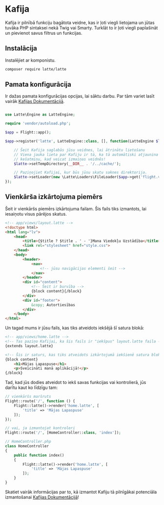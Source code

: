 # Kafija

Kafija ir pilnībā funkciju bagātota veidne, kas ir ļoti viegli lietojama un jūtas tuvāka PHP sintaksei nekā Twig vai Smarty. Turklāt to ir ļoti viegli paplašināt un pievienot savus filtrus un funkcijas.

## Instalācija

Instalējiet ar komponistu.

```bash
composer require latte/latte
```

## Pamata konfigurācija

Ir dažas pamata konfigurācijas opcijas, lai sāktu darbu. Par tām variet lasīt vairāk [Kafijas Dokumentācijā](https://latte.nette.org/en/guide).

```php

use Latte\Engine as LatteEngine;

require 'vendor/autoload.php';

$app = Flight::app();

$app->register('latte', LatteEngine::class, [], function(LatteEngine $latte) use ($app) {

	// Šeit Kafija saglabās jūsu veidnes, lai ātrinātu lietošanu
	// Viena jauka lieta par Kafiju ir tā, ka tā automātiski atjaunina jūsu
	// kešatmiņu, kad veicat izmaiņas veidnēs!
	$latte->setTempDirectory(__DIR__ . '/../cache/');

	// Paziņojiet Kafijai, kur būs jūsu skatu saknes direktorija.
	$latte->setLoader(new \Latte\Loaders\FileLoader($app->get('flight.views.path')));
});
```

## Vienkārša izkārtojuma piemērs

Šeit ir vienkāršs piemērs izkārtojuma failam. Šis fails tiks izmantots, lai iesaiņotu visus pārējos skatus.

```html
<!-- app/views/layout.latte -->
<!doctype html>
<html lang="lv">
	<head>
		<title>{$title ? $title . ' - '}Mana Viedokļu Uzstādība</title>
		<link rel="stylesheet" href="style.css">
	</head>
	<body>
		<header>
			<nav>
				<!-- jūsu navigācijas elementi šeit -->
			</nav>
		</header>
		<div id="content">
			<!-- Šeit ir burvība -->
			{block content}{/block}
		</div>
		<div id="footer">
			&copy; Autortiesības
		</div>
	</body>
</html>
```

Un tagad mums ir jūsu fails, kas tiks atveidots iekšējā šī satura blokā:

```html
<!-- app/views/home.latte -->
<!-- Tas paziņo Kafijai, ka šis fails ir "iekšpus" layout.latte faila -->
{extends layout.latte}

<!-- Šis ir saturs, kas tiks atveidots izkārtojumā iekšienē satura blokā -->
{block content}
	<h1>Mājas Lapaspuse</h1>
	<p>Sveicināti manā aplikācijā!</p>
{/block}
```

Tad, kad jūs dodies atveidot to iekš savas funkcijas vai kontrolierā, jūs darītu kaut ko līdzīgu tam:

```php
// vienkāršs maršruts
Flight::route('/', function () {
	Flight::latte()->render('home.latte', [
		'title' => 'Mājas Lapaspuse'
	]);
});

// vai, ja izmantojat kontroleri
Flight::route('/', [HomeController::class, 'index']);

// HomeController.php
class HomeController
{
	public function index()
	{
		Flight::latte()->render('home.latte', [
			'title' => 'Mājas Lapaspuse'
		]);
	}
}
```

Skatiet vairāk informācijas par to, kā izmantot Kafiju tā pilnīgākai potenciāla izmantošanai [Kafijas Dokumentācijā](https://latte.nette.org/en/guide)!